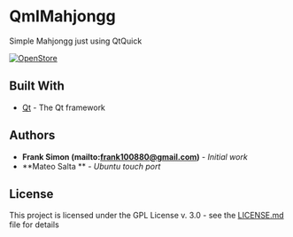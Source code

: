 # QmlMahjongg
Simple Mahjongg just using QtQuick

<a href="https://open-store.io/app/qmlmahjongg.mateo-salta"><img src="https://open-store.io/badges/en_US.png" alt="OpenStore" /></a>
## Built With

* [Qt](https://www.qt.io/) - The Qt framework

## Authors

* **Frank Simon (mailto:frank100880@gmail.com)** - *Initial work* 
* **Mateo Salta ** - *Ubuntu touch port* 


## License

This project is licensed under the GPL License v. 3.0 - see the [LICENSE.md](LICENSE.md) file for details

